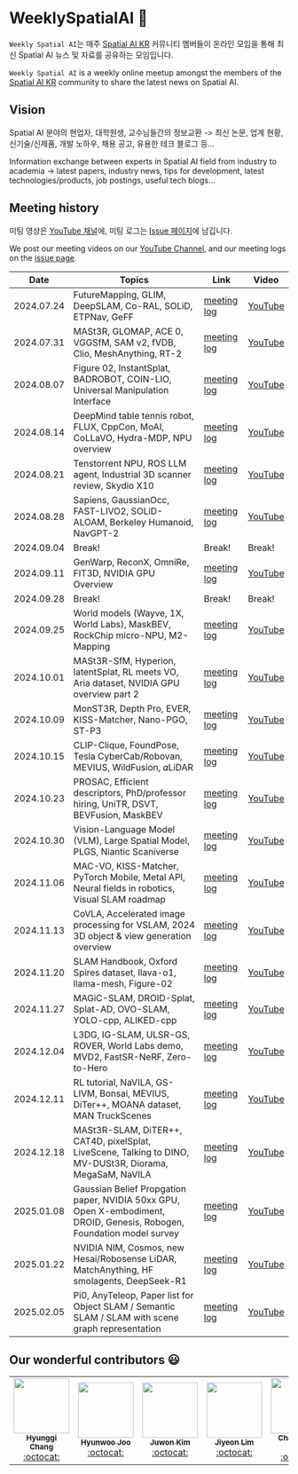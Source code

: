 # WeeklySpatialAI 🥳

`Weekly Spatial AI`는 매주 [Spatial AI KR](https://www.facebook.com/groups/spatialaikr/) 커뮤니티 멤버들이 온라인 모임을 통해 최신 Spatial AI 뉴스 및 자료를 공유하는 모임입니다.

`Weekly Spatial AI` is a weekly online meetup amongst the members of the [Spatial AI KR](https://www.facebook.com/groups/spatialaikr/) community to share the latest news on Spatial AI. 

## Vision

Spatial AI 분야의 현업자, 대학원생, 교수님들간의 정보교환 -> 최신 논문, 업계 현황, 신기술/신제품, 개발 노하우, 채용 공고, 유용한 테크 블로그 등...

Information exchange between experts in Spatial AI field from industry to academia -> latest papers, industry news, tips for development, latest technologies/products, job postings, useful tech blogs...

## Meeting history

미팅 영상은 [YouTube 채널](https://www.youtube.com/@SpatialAIKR)에, 미팅 로그는 [Issue 페이지](https://github.com/changh95/WeeklySpatialAI/issues)에 남깁니다.

We post our meeting videos on our [YouTube Channel](https://www.youtube.com/@SpatialAIKR), and our meeting logs on the [issue page](https://github.com/changh95/WeeklySpatialAI/issues).

|Date|Topics|Link|Video|
|------|---|---|---|
|2024.07.24| FutureMapping, GLIM, DeepSLAM, Co-RAL, SOLiD, ETPNav, GeFF |[meeting log](https://github.com/changh95/WeeklySpatialAI/issues/1)| [YouTube](https://youtu.be/3QUdewSpPr8?si=qKQ9an-odCd8EvoU)|
|2024.07.31| MASt3R, GLOMAP, ACE 0, VGGSfM, SAM v2, fVDB, Clio, MeshAnything, RT-2 |[meeting log](https://github.com/changh95/WeeklySpatialAI/issues/4)| [YouTube](https://youtu.be/dH_LWuV0o4M?si=s6zG8TGcdM1PFQCI)|
|2024.08.07| Figure 02, InstantSplat, BADROBOT, COIN-LIO, Universal Manipulation Interface |[meeting log](https://github.com/changh95/WeeklySpatialAI/issues/5)| [YouTube](https://youtu.be/tJ5_WKULmVQ?si=Bx6ddkifa_KQKWKi)|
|2024.08.14| DeepMind table tennis robot, FLUX, CppCon, MoAI, CoLLaVO, Hydra-MDP, NPU overview |[meeting log](https://github.com/changh95/WeeklySpatialAI/issues/6)| [YouTube](https://youtu.be/MDvD_JEv9SY?si=wCYA2n5kpxQHx6Gn)|
|2024.08.21| Tenstorrent NPU, ROS LLM agent, Industrial 3D scanner review, Skydio X10 |[meeting log](https://github.com/changh95/WeeklySpatialAI/issues/7)| [YouTube](https://youtu.be/Pi-DYBK3bxs?si=b8tK8BkpSvUXir2A)|
|2024.08.28| Sapiens, GaussianOcc, FAST-LIVO2, SOLiD-ALOAM, Berkeley Humanoid, NavGPT-2 |[meeting log](https://github.com/changh95/WeeklySpatialAI/issues/8)| [YouTube](https://youtu.be/gaRviiuPdGI?si=fLppi_C_v_ouU-Ix)|
|2024.09.04| Break! | Break!| Break! |
|2024.09.11| GenWarp, ReconX, OmniRe, FIT3D, NVIDIA GPU Overview |[meeting log](https://github.com/changh95/WeeklySpatialAI/issues/9)| [YouTube](https://youtu.be/Rr45MAeHJz0?si=GyfyW_m92NpRUynt)|
|2024.09.28| Break! | Break!| Break!|
|2024.09.25| World models (Wayve, 1X, World Labs), MaskBEV, RockChip micro-NPU, M2-Mapping |[meeting log](https://github.com/changh95/WeeklySpatialAI/issues/10)| [YouTube](https://youtu.be/bX2iCM1sJ1g?si=yx2Su5E3r_9sTaoh)|
|2024.10.01| MASt3R-SfM, Hyperion, latentSplat, RL meets VO, Aria dataset, NVIDIA GPU overview part 2 |[meeting log](https://github.com/changh95/WeeklySpatialAI/issues/11)| [YouTube](https://youtu.be/ZTtJc_nhQro?si=FoWj25RuUcPGzqDn)|
|2024.10.09| MonST3R, Depth Pro, EVER, KISS-Matcher, Nano-PGO, ST-P3 |[meeting log](https://github.com/changh95/WeeklySpatialAI/issues/12)| [YouTube](https://youtu.be/6XjZGPOmF40?si=h3WpdM2FBMWaVbos)|
|2024.10.15| CLIP-Clique, FoundPose, Tesla CyberCab/Robovan, MEVIUS, WildFusion, 𝛼LiDAR |[meeting log](https://github.com/changh95/WeeklySpatialAI/issues/13)| [YouTube](https://youtu.be/RbpVLH6ckwc?si=0M6muWJn14dFKyll)|
|2024.10.23| PROSAC, Efficient descriptors, PhD/professor hiring, UniTR, DSVT, BEVFusion, MaskBEV |[meeting log](https://github.com/changh95/WeeklySpatialAI/issues/14)| [YouTube](https://youtu.be/pkiOuSHlIWw?si=cmMDz0_IboiMHZRn)| 
|2024.10.30| Vision-Language Model (VLM), Large Spatial Model, PLGS, Niantic Scaniverse |[meeting log](https://github.com/changh95/WeeklySpatialAI/issues/15)| [YouTube](https://youtu.be/8VwFxTfgpxk?si=i38h8Nh52_0ZtyFm)
|2024.11.06| MAC-VO, KISS-Matcher, PyTorch Mobile, Metal API, Neural fields in robotics, Visual SLAM roadmap |[meeting log](https://github.com/changh95/WeeklySpatialAI/issues/16)| [YouTube](https://youtu.be/x5c6wS6ID2M?si=LulbiZsAyNrQ9AlH)
|2024.11.13| CoVLA, Accelerated image processing for VSLAM, 2024 3D object & view generation overview |[meeting log](https://github.com/changh95/WeeklySpatialAI/issues/17)| [YouTube](https://youtu.be/1C76hyMirmQ?si=he4Ke1cLe9VXLGTM)
|2024.11.20| SLAM Handbook, Oxford Spires dataset, llava-o1, llama-mesh, Figure-02 |[meeting log](https://github.com/changh95/WeeklySpatialAI/issues/18)| [YouTube](https://youtu.be/76HkebJ9aSc?si=danO1n0Wi5tKatQE)
|2024.11.27| MAGiC-SLAM, DROID-Splat, Splat-AD, OVO-SLAM, YOLO-cpp, ALIKED-cpp |[meeting log](https://github.com/changh95/WeeklySpatialAI/issues/19)| [YouTube](https://youtu.be/lGrnMPWbjeE) |
|2024.12.04| L3DG, IG-SLAM, ULSR-GS, ROVER, World Labs demo, MVD2, FastSR-NeRF, Zero-to-Hero |[meeting log](https://github.com/changh95/WeeklySpatialAI/issues/20)| [YouTube](https://youtu.be/3zzVfLuvUNU) |
|2024.12.11| RL tutorial, NaVILA, GS-LIVM, Bonsai, MEVIUS, DiTer++, MOANA dataset, MAN TruckScenes |[meeting log](https://github.com/changh95/WeeklySpatialAI/issues/20)| [YouTube](https://youtu.be/Y0UjnuuzlQY) |
|2024.12.18| MASt3R-SLAM, DiTER++, CAT4D, pixelSplat, LiveScene, Talking to DINO, MV-DUSt3R, Diorama, MegaSaM, NaVILA |[meeting log](https://github.com/changh95/WeeklySpatialAI/issues/20)| [YouTube](https://youtu.be/F3o9R2UdG6Q) |
|2025.01.08| Gaussian Belief Propgation paper, NVIDIA 50xx GPU, Open X-embodiment, DROID, Genesis, Robogen, Foundation model survey |[meeting log](https://github.com/changh95/WeeklySpatialAI/issues/20)| [YouTube](https://youtu.be/hjKomzqTX4o) |
|2025.01.22| NVIDIA NIM, Cosmos, new Hesai/Robosense LiDAR, MatchAnything, HF smolagents, DeepSeek-R1 |[meeting log](https://github.com/changh95/WeeklySpatialAI/issues/20)| [YouTube](https://youtu.be/m9aV90PEyB0) |
|2025.02.05| Pi0, AnyTeleop, Paper list for Object SLAM / Semantic SLAM / SLAM with scene graph representation |[meeting log](https://github.com/changh95/WeeklySpatialAI/issues/20)| [YouTube](https://youtu.be/wjucr9R48OQ) |

## Our wonderful contributors 😃

<!-- ALL-CONTRIBUTORS-LIST:START - Do not remove or modify this section -->
<!-- prettier-ignore-start -->
<!-- markdownlint-disable -->
<table>
  <tr>
    <td align="center"><a href="https://github.com/changh95"><img src="https://avatars.githubusercontent.com/u/39010111?v=4" width="100px;" alt=""/><br /><sub><b>Hyunggi Chang </b></sub></a><br /><a href="https://github.com/changh95" title="GitHub"> :octocat:</a></td>
    <td align="center"><a href="https://github.com/james-joobs"><img src="https://avatars.githubusercontent.com/u/109335301?v=4" width="100px;" alt=""/><br /><sub><b>Hyunwoo Joo </b></sub></a><br /><a href="https://github.com/james-joobs" title="GitHub"> :octocat:</a></td>
    <td align="center"><a href="https://github.com/U-AMC"><img src="https://avatars.githubusercontent.com/u/43529281?v=4" width="100px;" alt=""/><br /><sub><b>Juwon Kim </b></sub></a><br /><a href="https://github.com/U-AMC" title="GitHub"> :octocat:</a></td>
      <td align="center"><a href="https://github.com/jy6757"><img src="https://avatars.githubusercontent.com/u/143304578?v=4" width="100px;" alt=""/><br /><sub><b>Jiyeon Lim </b></sub></a><br /><a href="https://github.com/jy6757" title="GitHub"> :octocat:</a></td>
    <td align="center"><a href="https://github.com/chae2chae"><img src="https://avatars.githubusercontent.com/u/129859338?v=4" width="100px;" alt=""/><br /><sub><b>Chaeyoung Lee </b></sub></a><br /><a href="https://github.com/chae2chae" title="GitHub"> :octocat:</a></td>
  </tr>
</table>
